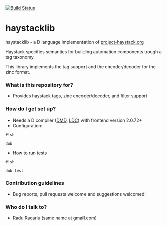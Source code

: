[![Build Status](https://travis-ci.org/rracariu/haystacklib.svg?branch=master)](https://travis-ci.org/rracariu/haystacklib)

# haystacklib #

haystacklib - a D language implementation of [project-haystack.org](http://project-haystack.org)

Haystack specifies semantics for building automation components trough a tag taxonomy.

This library implements the tag support and the encoder/decoder for the zinc format. 

### What is this repository for? ###

* Provides haystack tags, zinc encoder/decoder, and filter support 

### How do I get set up? ###

* Needs a D compiler ([DMD](http://dlang.org/download.html#dmd), [LDC](https://github.com/ldc-developers/ldc#installation)) with frontend version 2.0.72+
* Configuration:
```
#!sh

dub
```

* How to run tests 
```
#!sh

dub test
```

### Contribution guidelines ###

* Bug reports, pull requests welcome and suggestions welcomed!

### Who do I talk to? ###

* Radu Racariu (same name at gmail.com)
